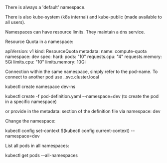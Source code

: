 There is always a 'default' namespace.

There is also kube-system (k8s internal) and kube-public (made available to all users).

Namespaces can have resource limits. They maintain a dns service.

Resource Quota in a namespace:

  apiVersion: v1
  kind: ResourceQuota
  metadata:
    name: compute-quota
    namespace: dev
  spec:
    hard:
      pods: "10"
      requests.cpu: "4"
      requests.memory: 5Gi
      limits.cpu: "10"
      limits.memory: 10Gi

Connection within the same namespace, simply refer to the pod-name.
To connect to another pod use <podname>.<namespace>.svc.cluster.local 

  kubectl create namespace dev-ns

  kubectl create -f pod-definition.yaml --namespace=dev (to create the pod in a specific namespace)

  or provide in the metadata: section of the definition file via namespace: dev

Change the namespace:

  kubectl config set-context $(kubectl config current-context) --namespace=dev

List all pods in all namespaces:

  kubectl get pods --all-namespaces
